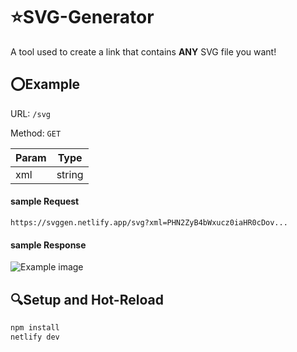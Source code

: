 # ⭐SVG-Generator

A tool used to create a link that contains  __ANY__  SVG file you want!

## ⭕Example

URL: `/svg`

Method: `GET`

|    Param    |     Type    |
| ----------- | ----------- |
|     xml     |    string   |

#### sample Request
`https://svggen.netlify.app/svg?xml=PHN2ZyB4bWxucz0iaHR0cDov...`

#### sample Response
![Example image](https://svggen.netlify.app/svg?xml=PHN2ZyB4bWxucz0iaHR0cDovL3d3dy53My5vcmcvMjAwMC9zdmciIHZlcnNpb249IjEuMSI%2BCiAgPHJlY3QgeD0iMTAiIHk9IjEwIiB3aWR0aD0iMTAwIiBoZWlnaHQ9Ijc1IiAgICAKc3R5bGU9InN0cm9rZTogIzAwMDAwMDsgZmlsbDogI2VlZWVlZTsiICAgIApvbm1vdXNlb3Zlcj0idGhpcy5zdHlsZS5zdHJva2UgPSAnI2ZmMDAwMCc7IHRoaXMuc3R5bGVbJ3N0cm9rZS13aWR0aCddID0gNTsiICAgIApvbm1vdXNlb3V0PSJ0aGlzLnN0eWxlLnN0cm9rZSA9ICcjMDAwMDAwJzsgdGhpcy5zdHlsZVsnc3Ryb2tlLXdpZHRoJ10gPSAxOyIgICAgCi8%2BICAgCjwvc3ZnPg%3D%3D)

## 🔍Setup and Hot-Reload
```sh
npm install
netlify dev
```
